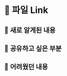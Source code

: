 <!-- PR Title은 `{n}장-{챕터Title}-이름`으로 작성해주세요.-->

# 🔗 파일 Link

## 📖 새로 알게된 내용
<!-- 새로 알게된 내용 중 인상깊어서 공유하고 싶은 부분을 작성해주세요. -->
## 🦈 공유하고 싶은 부분
<!-- - 이런 부분은 다른 사람들도 알면 좋을 것 같다! -->
## 🤯 어려웠던 내용
<!-- 이해가 어려웠던 내용, 혹은 아직도 어려운 내용도 좋습니다. -->